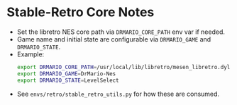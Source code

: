# Stable-Retro Core Notes

- Set the libretro NES core path via `DRMARIO_CORE_PATH` env var if needed.
- Game name and initial state are configurable via `DRMARIO_GAME` and `DRMARIO_STATE`.
- Example:
  ```bash
  export DRMARIO_CORE_PATH=/usr/local/lib/libretro/mesen_libretro.dylib
  export DRMARIO_GAME=DrMario-Nes
  export DRMARIO_STATE=LevelSelect
  ```
- See `envs/retro/stable_retro_utils.py` for how these are consumed.
